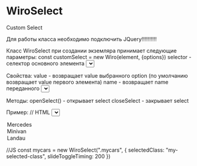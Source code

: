 # WiroSelect
Custom Select

Для работы класса необходимо подключить JQuery!!!!!!!!!!

Класс WiroSelect при создании экземляра принимает следующие параметры:
const customSelect = new Wiro(element, {options})
selector - селектор основного элемента <select> 
options:
  selectedClass - ваш кастомный класс, который добавляется к выбранному элементу (по умолчанию "wiroSelect__item--selected")
  slideToggleTiming - время закрытия и открытия селекта в миллисекундах

Свойства:
  value - возвращает value выбранного option (по умолчанию возвращает value первого элемента)
  name - возвращает name переданного <select> 
  selectedIndex - возвращает индекс выбранного элемента (по умолчанию 0)

Методы:
  openSelect() - открывает select
  closeSelect - закрывает select


Пример: 
// HTML
<select class="mycars">
  <option value="Mercedes">Mercedes</option>
  <option value="Minivan">Minivan</option>
  <option value="Landau">Landau</option>
</select>

//JS
const mycars = new WiroSelect(".mycars", {
  selectedClass: "my-selected-class",
  slideToggleTiming: 200
})
